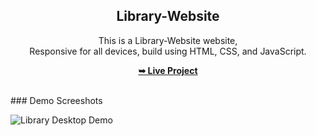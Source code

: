 <div align="center">
  <h2 align="center">Library-Website</h2>

  This is a Library-Website website, <br />Responsive for all devices, build using HTML, CSS, and JavaScript.

  <a href="https://lib-website.netlify.app/"><strong>➥ Live Project</strong></a>
</div>
<br />
### Demo Screeshots

![Library Desktop Demo](./preview.png "Desktop Demo")
